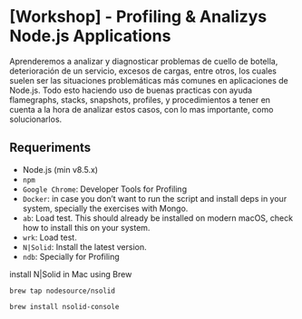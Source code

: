 # [Workshop] - Profiling & Analizys Node.js Applications
Aprenderemos a analizar y diagnosticar problemas de cuello de botella, deterioración de un servicio, excesos de cargas, entre otros, los cuales suelen ser las situaciones problemáticas más comunes en aplicaciones de Node.js. Todo esto haciendo uso de buenas practicas con ayuda flamegraphs, stacks, snapshots, profiles, y procedimientos a tener en cuenta a la hora de analizar estos casos, con lo mas importante, como solucionarlos.

## Requeriments
* Node.js (min v8.5.x)
* `npm`
* `Google Chrome`: Developer Tools for Profiling
* `Docker`: in case you don’t want to run the script and install deps in your system, specially the exercises with Mongo.
* `ab`: Load test. This should already be installed on modern macOS, check how to install this on your system.
* `wrk`: Load test.
* `N|Solid`: Install the latest version.
* `ndb`: Specially for Profiling


install N|Solid in Mac using Brew
```
brew tap nodesource/nsolid

brew install nsolid-console
```
